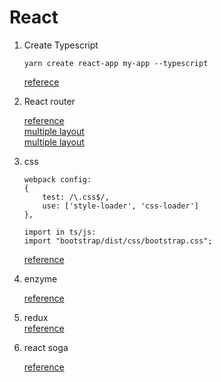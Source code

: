 # React  

1. Create Typescript

    ```shell
    yarn create react-app my-app --typescript
    ```

    [referece](https://facebook.github.io/create-react-app/docs/adding-typescript)  

1. React router

    [reference](https://github.com/ReactTraining/react-router)  
	[multiple layout](https://gist.github.com/avinmathew/e82fe7e757b20cb337d5219e0ab8dc2c)  
	[multiple layout](http://www.uxshaper.com/different-layouts-with-react-router/)  

1. css

    ```detail:
    webpack config:
    {
        test: /\.css$/,
        use: ['style-loader', 'css-loader']
    },

    import in ts/js:
    import "bootstrap/dist/css/bootstrap.css";
    ```

    [reference](https://medium.com/@marcelwopperer/how-to-use-bootstrap-in-your-react-app-using-css-modules-73fbc52de081)  

1. enzyme

   [reference](https://airbnb.io/enzyme/)  

1. redux  
    [reference](https://react-redux.js.org/introduction/basic-tutorial)  

1. react soga

    [reference](https://flaviocopes.com/redux-saga/)  
